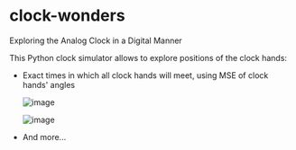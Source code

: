 # clock-wonders
Exploring the Analog Clock in a Digital Manner

This Python clock simulator allows to explore positions of the clock hands:

- Exact times in which all clock hands will meet, using MSE of clock hands' angles
  
  ![image](https://github.com/user-attachments/assets/ee978288-4a6e-40a1-b792-9e1eadce513c)

  ![image](https://github.com/user-attachments/assets/c5efeae8-d728-4fc7-815a-cbe7f47ef597)

  
- And more...
